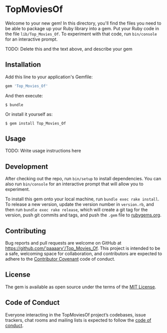 # TopMoviesOf

Welcome to your new gem! In this directory, you'll find the files you need to be able to package up your Ruby library into a gem. Put your Ruby code in the file `lib/Top_Movies_Of`. To experiment with that code, run `bin/console` for an interactive prompt.

TODO: Delete this and the text above, and describe your gem

## Installation

Add this line to your application's Gemfile:

```ruby
gem 'Top_Movies_Of'
```

And then execute:

    $ bundle

Or install it yourself as:

    $ gem install Top_Movies_Of

## Usage

TODO: Write usage instructions here

## Development

After checking out the repo, run `bin/setup` to install dependencies. You can also run `bin/console` for an interactive prompt that will allow you to experiment.

To install this gem onto your local machine, run `bundle exec rake install`. To release a new version, update the version number in `version.rb`, and then run `bundle exec rake release`, which will create a git tag for the version, push git commits and tags, and push the `.gem` file to [rubygems.org](https://rubygems.org).

## Contributing

Bug reports and pull requests are welcome on GitHub at https://github.com/'paaaarv'/Top_Movies_Of. This project is intended to be a safe, welcoming space for collaboration, and contributors are expected to adhere to the [Contributor Covenant](http://contributor-covenant.org) code of conduct.

## License

The gem is available as open source under the terms of the [MIT License](https://opensource.org/licenses/MIT).

## Code of Conduct

Everyone interacting in the TopMoviesOf project’s codebases, issue trackers, chat rooms and mailing lists is expected to follow the [code of conduct](https://github.com/'paaaarv'/Top_Movies_Of/blob/master/CODE_OF_CONDUCT.md).

